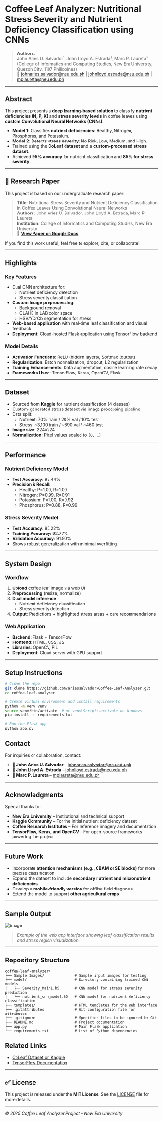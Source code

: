 # Coffee Leaf Analyzer: Nutritional Stress Severity and Nutrient Deficiency Classification using CNNs

> **Authors**:  
John Aries U. Salvador¹, John Lloyd A. Estrada², Marc P. Laureta³  
(College of Informatics and Computing Studies, New Era University, Quezon City, 1107 Philippines)  
📧 johnaries.salvador@neu.edu.ph | johnlloyd.estrada@neu.edu.ph | mplaureta@neu.edu.ph

---

## Abstract

This project presents a **deep learning-based solution** to classify **nutrient deficiencies (N, P, K)** and **stress severity levels** in coffee leaves using **custom Convolutional Neural Networks (CNNs)**.

- **Model 1**: Classifies **nutrient deficiencies**: Healthy, Nitrogen, Phosphorus, and Potassium.
- **Model 2**: Detects **stress severity**: No Risk, Low, Medium, and High.
- Trained using the **CoLeaf dataset** and a **custom-processed stress dataset**.
- Achieved **95% accuracy** for nutrient classification and **85% for stress severity**.

---
## 📄 Research Paper

This project is based on our undergraduate research paper:

> **Title**: Nutritional Stress Severity and Nutrient Deficiency Classification in Coffee Leaves Using Convolutional Neural Networks  
> **Authors**: John Aries U. Salvador, John Lloyd A. Estrada, Marc P. Laureta  
> **Institution**: College of Informatics and Computing Studies, New Era University  
> 📄 **[View Paper on Google Docs](https://docs.google.com/document/d/13ZTcPESsC79hKdnHvVFM8RoXpGG9CIRgvUORB0G0jRY/edit?usp=sharing)**

If you find this work useful, feel free to explore, cite, or collaborate!

---
## Highlights

### Key Features
- Dual CNN architecture for:
  - Nutrient deficiency detection
  - Stress severity classification
- **Custom image preprocessing**:
  - Background removal
  - CLAHE in LAB color space
  - HSV/YCrCb segmentation for stress
- **Web-based application** with real-time leaf classification and visual feedback
- **Deployment**: Cloud-hosted Flask application using TensorFlow backend

### Model Details
- **Activation Functions**: ReLU (hidden layers), Softmax (output)
- **Regularization**: Batch normalization, dropout, L2 regularization
- **Training Enhancements**: Data augmentation, cosine learning rate decay
- **Frameworks Used**: TensorFlow, Keras, OpenCV, Flask

---

## Dataset

- Sourced from **Kaggle** for nutrient classification (4 classes)
- Custom-generated stress dataset via image processing pipeline
- Data split:
  - Nutrient: 70% train / 20% val / 10% test
  - Stress: ~3,100 train / ~890 val / ~460 test
- **Image size**: 224x224
- **Normalization**: Pixel values scaled to `[0, 1]`

---

## Performance

### Nutrient Deficiency Model
- **Test Accuracy**: 95.44%
- **Precision & Recall**:
  - Healthy: P=1.00, R=1.00
  - Nitrogen: P=0.99, R=0.91
  - Potassium: P=1.00, R=0.92
  - Phosphorus: P=0.88, R=0.99

### Stress Severity Model
- **Test Accuracy**: 85.22%
- **Training Accuracy**: 92.77%
- **Validation Accuracy**: 91.90%
- Shows robust generalization with minimal overfitting

---

## System Design

### Workflow
1. **Upload** coffee leaf image via web UI
2. **Preprocessing** (resize, normalize)
3. **Dual model inference**
   - Nutrient deficiency classification
   - Stress severity detection
4. **Output**: Predictions + highlighted stress areas + care recommendations

### Web Application
- **Backend**: Flask + TensorFlow
- **Frontend**: HTML, CSS, JS
- **Libraries**: OpenCV, PIL
- **Deployment**: Cloud server with GPU support

---

## Setup Instructions

```bash
# Clone the repo
git clone https://github.com/ariessalvador/Coffee-Leaf-Analyzer.git
cd coffee-leaf-analyzer

# Create virtual environment and install requirements
python -m venv venv
source venv/bin/activate  # or venv\Scripts\activate on Windows
pip install -r requirements.txt

# Run the Flask app
python app.py
```

## Contact

For inquiries or collaboration, contact:

- 📧 **John Aries U. Salvador** – johnaries.salvador@neu.edu.ph  
- 📧 **John Lloyd A. Estrada** – johnlloyd.estrada@neu.edu.ph  
- 📧 **Marc P. Laureta** – mplaureta@neu.edu.ph  

---

## Acknowledgments

Special thanks to:

- **New Era University** – Institutional and technical support  
- **Kaggle Community** – For the initial nutrient deficiency dataset  
- **Coffee Research Institutes** – For reference imagery and documentation  
- **TensorFlow, Keras, and OpenCV** – For open-source frameworks powering the project

---

## Future Work

- Incorporate **attention mechanisms (e.g., CBAM or SE blocks)** for more precise classification
- Expand the dataset to include **secondary nutrient and micronutrient deficiencies**
- Develop a **mobile-friendly version** for offline field diagnosis
- Extend the model to support **other agricultural crops**

---

## Sample Output

![image](https://github.com/user-attachments/assets/01ad5649-0dab-40e5-bd0e-5166ac961fc8)


> *Example of the web app interface showing leaf classification results and stress region visualization.*

---

## Repository Structure

```text
coffee-leaf-analyzer/
├── Sample Images/              # Sample input images for testing
├── model/                      # Directory containing trained CNN models
│   ├── Severity_Main1.h5       # CNN model for stress severity prediction
│   └── nutrient_cnn_model.h5   # CNN model for nutrient deficiency classification
├── templates/                  # HTML templates for the web interface
├── .gitattributes              # Git configuration file for attributes
├── .gitignore                  # Specifies files to be ignored by Git
├── README.md                   # Project documentation
├── app.py                      # Main Flask application
└── requirements.txt            # List of Python dependencies
```


## Related Links

- [CoLeaf Dataset on Kaggle](https://www.kaggle.com/datasets/janmejaybhoi/coffee-leaf-dataset)
- [TensorFlow Documentation](https://www.tensorflow.org/)

---

## ✅ License

This project is released under the **MIT License**. See the [LICENSE](./LICENSE) file for more details.

---

*© 2025 Coffee Leaf Analyzer Project – New Era University*
